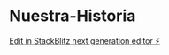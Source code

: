 # Nuestra-Historia

[Edit in StackBlitz next generation editor ⚡️](https://stackblitz.com/~/github.com/Daza111111/Nuestra-Historia)